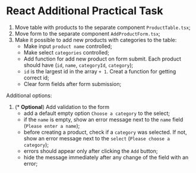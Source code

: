 # React Additional Practical Task

1. Move table with products to the separate component `ProductTable.tsx`;
2. Move form to the separate component `AddProductForm.tsx`;
3. Make it possible to add new products with categories to the table:
   - Make input `product name` controlled;
   - Make select `categories` controlled;
   - Add function for add new product on form submit. Each product should have (`id`, `name`, `categoryId`, `category`);
   - `id` is the largest id in the array `+ 1`. Creat a function for getting correct id;
   - Clear form fields after form submission;

Additional options:
1. (* **Optional**) Add validation to the form
   - add a default empty option `Choose a category` to the select;
   - if the `name` is empty, show an error message next to the `name` field (`Please enter a name`);
   - before creating a product, check if a `category` was selected. If not, show an error message next to the `select` (`Please choose a category`);
   - errors should appear only after clicking the `Add` button;
   - hide the message immediately after any change of the field with an error;
